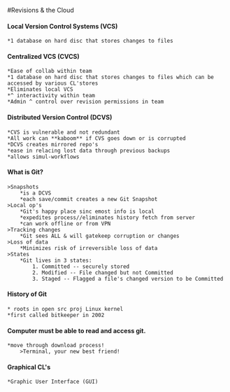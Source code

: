 #Revisions & the Cloud

#### Local Version Control Systems (VCS)
    *1 database on hard disc that stores changes to files

#### Centralized VCS (CVCS)
    *Ease of collab within team
    *1 database on hard disc that stores changes to files which can be accessed by various CL'stores
    *Eliminates local VCS
    *^ interactivity within team
    *Admin ^ control over revision permissions in team

#### Distributed Version Control (DCVS)
    *CVS is vulnerable and not redundant
    *All work can **kaboom** if CVS goes down or is corrupted
    *DCVS creates mirrored repo's 
    *ease in relacing lost data through previous backups
    *allows simul-workflows

#### What is Git?
    >Snapshots
        *is a DCVS
        *each save/commit creates a new Git Snapshot
    >Local op's 
        *Git's happy place sinc emost info is local
        *expedites process//eliminates history fetch from server
        *can work offline or from VPN
    >Tracking changes   
        *Git sees ALL & will gatekeep corruption or changes
    >Loss of data   
        *Minimizes risk of irreversible loss of data 
    >States
        *Git lives in 3 states:
            1. Committed -- securely stored
            2. Modified -- File changed but not Committed
            3. Staged -- Flagged a file's changed version to be Committed

#### History of Git
    * roots in open src proj Linux kernel
    *first called bitkeeper in 2002
    
#### Computer must be able to read and access git.
    *move through download process!
        >Terminal, your new best friend!

#### Graphical CL's 
    *Graphic User Interface (GUI)

